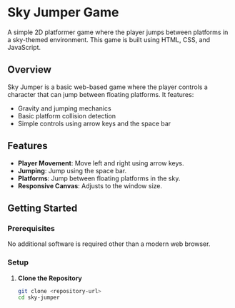 # Sky Jumper Game

A simple 2D platformer game where the player jumps between platforms in a sky-themed environment. This game is built using HTML, CSS, and JavaScript.

## Overview

Sky Jumper is a basic web-based game where the player controls a character that can jump between floating platforms. It features:
- Gravity and jumping mechanics
- Basic platform collision detection
- Simple controls using arrow keys and the space bar

## Features

- **Player Movement**: Move left and right using arrow keys.
- **Jumping**: Jump using the space bar.
- **Platforms**: Jump between floating platforms in the sky.
- **Responsive Canvas**: Adjusts to the window size.

## Getting Started

### Prerequisites

No additional software is required other than a modern web browser.

### Setup

1. **Clone the Repository**

   ```bash
   git clone <repository-url>
   cd sky-jumper
